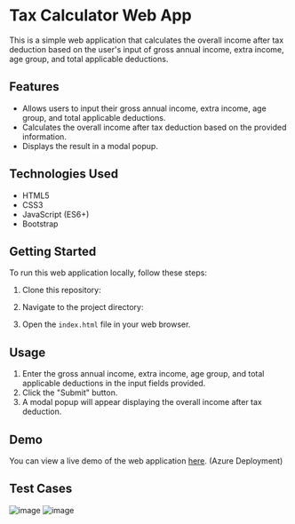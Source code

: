 # Tax Calculator Web App

This is a simple web application that calculates the overall income after tax deduction based on the user's input of gross annual income, extra income, age group, and total applicable deductions.

## Features

- Allows users to input their gross annual income, extra income, age group, and total applicable deductions.
- Calculates the overall income after tax deduction based on the provided information.
- Displays the result in a modal popup.

## Technologies Used

- HTML5
- CSS3
- JavaScript (ES6+)
- Bootstrap

## Getting Started

To run this web application locally, follow these steps:

1. Clone this repository:


2. Navigate to the project directory:


3. Open the `index.html` file in your web browser.

## Usage

1. Enter the gross annual income, extra income, age group, and total applicable deductions in the input fields provided.
2. Click the "Submit" button.
3. A modal popup will appear displaying the overall income after tax deduction.

## Demo

You can view a live demo of the web application [here](https://fyletaxcalculatormj.z13.web.core.windows.net/). (Azure Deployment)

## Test Cases

![image](https://github.com/mayankjonwal02/FyleTaxCalculator/assets/97716394/d06efb9b-b5d5-497e-8bfa-7da8717eb3f4)   ![image](https://github.com/mayankjonwal02/FyleTaxCalculator/assets/97716394/028dfa23-e4a3-4e89-873a-94a56c75c8ec)


